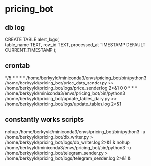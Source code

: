 # pricing_bot

db log
-------

CREATE TABLE alert_logs(  
    table_name TEXT,
    row_id TEXT,
    processed_at TIMESTAMP DEFAULT CURRENT_TIMESTAMP
);


crontab
-------
*/5 * * * * /home/berkyyld/miniconda3/envs/pricing_bot/bin/python3 /home/berkyyld/pricing_bot/price_data_sender.py >> /home/berkyyld/pricing_bot/logs/price_sender.log 2>&1
0 0 * * * /home/berkyyld/miniconda3/envs/pricing_bot/bin/python3 /home/berkyyld/pricing_bot/update_tables_daily.py  >> /home/berkyyld/pricing_bot/logs/update_tables.log 2>&1

constantly works scripts
------------------------
nohup /home/berkyyld/miniconda3/envs/pricing_bot/bin/python3 -u /home/berkyyld/pricing_bot/db_writer.py > /home/berkyyld/pricing_bot/logs/db_writer.log 2>&1 &
nohup /home/berkyyld/miniconda3/envs/pricing_bot/bin/python3 -u /home/berkyyld/pricing_bot/telegram_sender.py > /home/berkyyld/pricing_bot/logs/telegram_sender.log 2>&1 &
